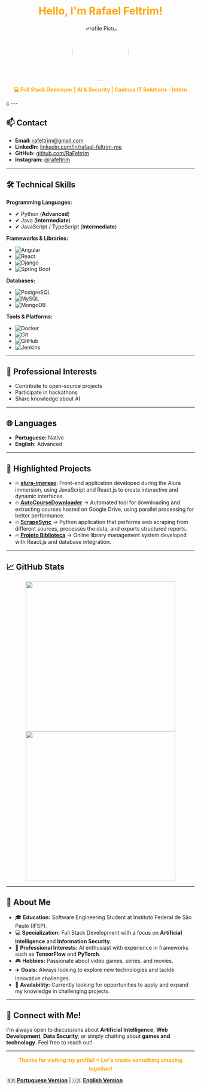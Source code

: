 <h1 align="center">
  <span style="color:#FFA500;">Hello, I'm Rafael Feltrim!</span>
</h1>

<p align="center">
  <img src="https://github.com/RaFeltrim.png" width="150" height="150" style="border-radius:50%;" alt="Profile Picture">
</p>

<p align="center">
  <b><span style="color:#FFA500;">💻 Full Stack Developer | AI & Security | Cadmus IT Solutions - Intern </span></b>
</p>
c
---

## 📫 **Contact**

- **Email:** [rafeltrim@gmail.com](mailto:rafeltrim@gmail.com)
- **LinkedIn:** [linkedin.com/in/rafael-feltrim-me](https://www.linkedin.com/in/rafael-feltrim-me/)
- **GitHub:** [github.com/RaFeltrim](https://github.com/RaFeltrim)
- **Instagram:** [@rafeltrim](https://www.instagram.com/rafeltrim/)

---

## 🛠 **Technical Skills**

**Programming Languages:**
- ✔ Python (**Advanced**)
- ✔ Java (**Intermediate**)
- ✔ JavaScript / TypeScript (**Intermediate**)

**Frameworks & Libraries:**
- ![Angular](https://img.shields.io/badge/-Angular-000000?style=flat&logo=angular&logoColor=FFA500)
- ![React](https://img.shields.io/badge/-React-000000?style=flat&logo=react&logoColor=FFA500)
- ![Django](https://img.shields.io/badge/-Django-000000?style=flat&logo=django&logoColor=FFA500)
- ![Spring Boot](https://img.shields.io/badge/-Spring%20Boot-000000?style=flat&logo=spring-boot&logoColor=FFA500)

**Databases:**
- ![PostgreSQL](https://img.shields.io/badge/-PostgreSQL-000000?style=flat&logo=postgresql&logoColor=FFA500)
- ![MySQL](https://img.shields.io/badge/-MySQL-000000?style=flat&logo=mysql&logoColor=FFA500)
- ![MongoDB](https://img.shields.io/badge/-MongoDB-000000?style=flat&logo=mongodb&logoColor=FFA500)

**Tools & Platforms:**
- ![Docker](https://img.shields.io/badge/-Docker-000000?style=flat&logo=docker&logoColor=FFA500)
- ![Git](https://img.shields.io/badge/-Git-000000?style=flat&logo=git&logoColor=FFA500)
- ![GitHub](https://img.shields.io/badge/-GitHub-000000?style=flat&logo=github&logoColor=FFA500)
- ![Jenkins](https://img.shields.io/badge/-Jenkins-000000?style=flat&logo=jenkins&logoColor=FFA500)

---

## 📖 **Professional Interests**
- Contribute to open-source projects
- Participate in hackathons
- Share knowledge about AI

---

## 🌐 **Languages**

- **Portuguese:** Native
- **English:** Advanced

---

## 📂 **Highlighted Projects**

- 🔥 [**alura-imersao**](https://github.com/RaFeltrim/alura-imersao): Front-end application developed during the Alura immersion, using JavaScript and React.js to create interactive and dynamic interfaces.
- 🔥 [**AutoCourseDownloader**](https://github.com/RaFeltrim/AutoCourseDownloader) → Automated tool for downloading and extracting courses hosted on Google Drive, using parallel processing for better performance.
- 🔥 [**ScrapeSync**](https://github.com/RaFeltrim/ScrapeSync) → Python application that performs web scraping from different sources, processes the data, and exports structured reports.
- 🔥 [**Projeto Biblioteca**](https://github.com/RaFeltrim/ProjetoBiblioteca) → Online library management system developed with React.js and database integration.

---

## 📈 **GitHub Stats**

<p align="center">
  <img src="https://github-readme-stats.vercel.app/api?username=RaFeltrim&show_icons=true&theme=dark&title_color=FFA500&icon_color=FFA500&text_color=FFFFFF&bg_color=000000" width="400">
  <img src="https://github-readme-streak-stats.herokuapp.com/?user=RaFeltrim&theme=dark&hide_border=true&fire=FFA500&ring=FFA500&sideNums=FFA500&currStreakLabel=FFA500" width="400">
</p>

---

## 🚀 **About Me**

- 🎓 **Education:** Software Engineering Student at Instituto Federal de São Paulo (IFSP).
- 💻 **Specialization:** Full Stack Development with a focus on **Artificial Intelligence** and **Information Security**.
- 🧠 **Professional Interests:** AI enthusiast with experience in frameworks such as **TensorFlow** and **PyTorch**.
- 🎮 **Hobbies:** Passionate about video games, series, and movies.
- ✈️ **Goals:** Always looking to explore new technologies and tackle innovative challenges.
- 📢 **Availability:** Currently looking for opportunities to apply and expand my knowledge in challenging projects.

---

## 🎯 **Connect with Me!**

I'm always open to discussions about **Artificial Intelligence**, **Web Development**, **Data Security**, or simply chatting about **games and technology**. Feel free to reach out!

---

<p align="center">
  <b><span style="color:#FFA500;">Thanks for visiting my profile! ⭐ Let's create something amazing together!</span></b>
</p>

🇧🇷 **[Portuguese Version](README.md)** | 🇺🇸 **[English Version](README_EN.md)**
